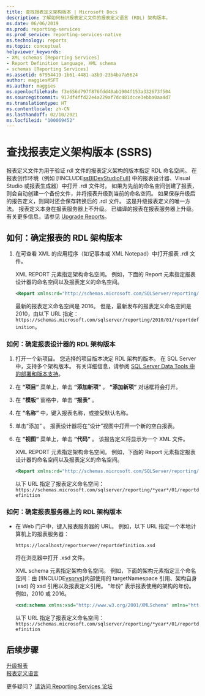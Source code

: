 ```yaml
---
title: 查找报表定义架构版本 | Microsoft Docs
description: 了解如何标识报表定义文件的报表定义语言 (RDL) 架构版本。
ms.date: 06/06/2019
ms.prod: reporting-services
ms.prod_service: reporting-services-native
ms.technology: reports
ms.topic: conceptual
helpviewer_keywords:
- XML schemas [Reporting Services]
- Report Definition Language, XML schema
- schemas [Reporting Services]
ms.assetid: 67954419-1b61-4481-a3b9-23b4ba7a5624
author: maggiesMSFT
ms.author: maggies
ms.openlocfilehash: f3e656d797f876fdd40ab1904f153a332673f504
ms.sourcegitcommit: 917df4ffd22e4a229af7dc481dcce3ebba0aa4d7
ms.translationtype: HT
ms.contentlocale: zh-CN
ms.lasthandoff: 02/10/2021
ms.locfileid: "100069452"
---
```

# <a name="find-the-report-definition-schema-version-ssrs"></a>查找报表定义架构版本 (SSRS)

报表定义文件为用于验证 rdl 文件的报表定义架构的版本指定 RDL 命名空间。 在报表创作环境（例如 [!INCLUDE[ssBIDevStudioFull](../../includes/ssbidevstudiofull-md.md)] 中的报表设计器、Visual Studio 或报表生成器）中打开 .rdl 文件时。 如果为先前的命名空间创建了报表，则会自动创建一个备份文件，并将报表升级到当前的命名空间。 如果保存升级后的报告定义，则同时还会保存转换后的 .rdl 文件。 这是升级报表定义的唯一方法。 报表定义本身在报表服务器上不升级。 已编译的报表在报表服务器上升级。 有关更多信息，请参见 [Upgrade Reports](../../reporting-services/install-windows/upgrade-reports.md)。  
  
## <a name="how-to-identify-the-rdl-schema-version-of-a-report"></a>如何：确定报表的 RDL 架构版本  
  
1. 在可查看 XML 的应用程序（如记事本或 XML Notepad）中打开报表 .rdl 文件。  
  
     XML REPORT 元素指定架构命名空间。 例如，下面的 Report 元素指定报表设计器的命名空间以及报表定义的命名空间。  
  
    ``` XML 
    <Report xmlns:rd="http://schemas.microsoft.com/SQLServer/reporting/reportdesigner" xmlns="http://schemas.microsoft.com/sqlserver/reporting/2016/01/reportdefinition" xmlns:df="http://schemas.microsoft.com/sqlserver/reporting/2016/01/reportdefinition/defaultfontfamily" MustUnderstand="df">  
    ```  
  
     最新的报表定义命名空间是 2016。 但是，最新发布的报表定义命名空间是 2010，由以下 URL 指定：`https://schemas.microsoft.com/sqlserver/reporting/2010/01/reportdefinition`。
  
### <a name="how-to-identify-the-rdl-schema-version-of-report-designer"></a>如何：确定报表设计器的 RDL 架构版本  
  
1.  打开一个新项目。 您选择的项目版本决定 RDL 架构的版本。 在 SQL Server 中，支持多个架构版本。 有关详细信息，请参阅 [SQL Server Data Tools 中的部署和版本支持](../../reporting-services/tools/deployment-and-version-support-in-sql-server-data-tools-ssrs.md)。  
  
2.  在 **“项目”** 菜单上，单击 **“添加新项”** 。 **“添加新项”** 对话框将会打开。  
  
3.  在 **“模板”** 窗格中，单击 **“报表”** 。  
  
4.  在 **“名称”** 中，键入报表名称，或接受默认名称。  
  
5.  单击“添加”  。 报表设计器将在“设计”视图中打开一个新的空白报表。  
  
6.  在 **“视图”** 菜单上，单击 **“代码”** 。 该报告定义将显示为一个 XML 文件。  
  
    XML REPORT 元素指定架构命名空间。 例如，下面的 Report 元素指定报表设计器的命名空间以及报表定义的命名空间。  
  
    ``` XML 
    <Report xmlns:rd="http://schemas.microsoft.com/SQLServer/reporting/reportdesigner" xmlns="http://schemas.microsoft.com/sqlserver/reporting/*year*/01/reportdefinition" xmlns:df="http://schemas.microsoft.com/sqlserver/reporting/*year*/01/reportdefinition/defaultfontfamily" MustUnderstand="df">  
    ```  
  
     以下 URL 指定了报表定义命名空间： `https://schemas.microsoft.com/sqlserver/reporting/*year*/01/reportdefinition`  
  
### <a name="how-to-identify-the-rdl-schema-version-on-the-report-server"></a>如何：确定报表服务器上的 RDL 架构版本  
  
-   在 Web 门户中，键入报表服务器的 URL。 例如，以下 URL 指定一个本地计算机上的报表服务器：  
  
     `https://localhost/reportserver/reportdefinition.xsd`  
  
     将在浏览器中打开 .xsd 文件。  
  
     XML schema 元素指定架构命名空间。 例如，下面的架构元素指定三个命名空间：由 [!INCLUDE[vsprvs](../../includes/vsprvs-md.md)]内部使用的 targetNamespace 引用、架构自身 (xsd) 的 xsd 引用以及报表定义引用。  “年份”  表示报表使用的架构的年份。 例如，2010 或 2016。
  
    ``` XML  
    <xsd:schema xmlns:xsd="http://www.w3.org/2001/XMLSchema" xmlns="http://schemas.microsoft.com/sqlserver/reporting/*year*/01/reportdefinition" targetNamespace="http://schemas.microsoft.com/sqlserver/reporting/*year*/01/reportdefinition" elementFormDefault="qualified">  
    ```  
  
     以下 URL 指定了报表定义命名空间： `https://schemas.microsoft.com/sqlserver/reporting/*year*/01/reportdefinition`  

## <a name="next-steps"></a>后续步骤
[升级报表](../../reporting-services/install-windows/upgrade-reports.md)   
[报表定义语言](../../reporting-services/reports/report-definition-language-ssrs.md)   

更多疑问？ [请访问 Reporting Services 论坛](https://go.microsoft.com/fwlink/?LinkId=620231)
